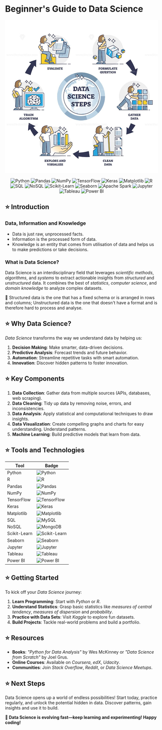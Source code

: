 # Beginner's Guide to Data Science

<div align="center">
<img src="Data_science.jpg">


![Python](https://img.shields.io/badge/-Python-3776AB?style=flat-square&logo=python&logoColor=white) 
![Pandas](https://img.shields.io/badge/-Pandas-150458?style=flat-square&logo=pandas&logoColor=white) 
![NumPy](https://img.shields.io/badge/-NumPy-013243?style=flat-square&logo=numpy&logoColor=white) 
![TensorFlow](https://img.shields.io/badge/-TensorFlow-FF6F00?style=flat-square&logo=tensorflow&logoColor=white) 
![Keras](https://img.shields.io/badge/-Keras-D00000?style=flat-square&logo=keras&logoColor=white) 
![Matplotlib](https://img.shields.io/badge/-Matplotlib-11557C?style=flat-square&logo=plotly&logoColor=white) 
![R](https://img.shields.io/badge/-R-276DC3?style=flat-square&logo=r&logoColor=white) 
![SQL](https://img.shields.io/badge/-SQL-4479A1?style=flat-square&logo=mysql&logoColor=white) 
![NoSQL](https://img.shields.io/badge/-MongoDB-47A248?style=flat-square&logo=mongodb&logoColor=white) 
![Scikit-Learn](https://img.shields.io/badge/-Scikit--Learn-F7931E?style=flat-square&logo=scikit-learn&logoColor=white) 
![Seaborn](https://img.shields.io/badge/-Seaborn-FF5A5F?style=flat-square&logo=seaborn&logoColor=white) 
![Apache Spark](https://img.shields.io/badge/-Apache%20Spark-E25A1C?style=flat-square&logo=apache-spark&logoColor=white) 
![Jupyter](https://img.shields.io/badge/-Jupyter-F37626?style=flat-square&logo=jupyter&logoColor=white) 
![Tableau](https://img.shields.io/badge/-Tableau-E97627?style=flat-square&logo=tableau&logoColor=white) 
![Power BI](https://img.shields.io/badge/-Power%20BI-F25028?style=flat-square&logo=powerbi&logoColor=white) 

</div>



## ⭐️ Introduction

### Data, Information and Knowledge

- Data is just raw, unprocessed facts.
- Information is the processed form of data. 
- Knowledge is an entity that comes from utilisation of data and helps us to make predictions or take decisions.

### What is Data Science? 

Data Science is an interdisciplinary field that leverages *scientific methods*, *algorithms*, and *systems* to extract actionable insights from *structured* and *unstructured* data. It combines the best of *statistics*, *computer science*, and *domain knowledge* to analyze complex datasets.

📌 Structured data is the one that has a fixed schema or is arranged in rows and columns; Unstructured data is the one that doesn't have a format and is therefore hard to process and analyse. 


## ⭐️ Why Data Science?

*Data Science* transforms the way we understand data by helping us:

1. **Decision Making**: Make smarter, data-driven decisions.
2. **Predictive Analysis**: Forecast trends and future behavior.
3. **Automation**: Streamline repetitive tasks with smart automation.
4. **Innovation**: Discover hidden patterns to foster innovation.



## ⭐️ Key Components

1. **Data Collection**: Gather data from multiple sources (APIs, databases, web scraping).
2. **Data Cleaning**: Tidy up data by removing noise, errors, and inconsistencies.
3. **Data Analysis**: Apply statistical and computational techniques to draw insights.
4. **Data Visualization**: Create compelling graphs and charts for easy understanding. Understand patterns. 
5. **Machine Learning**: Build predictive models that learn from data. 



## ⭐️ Tools and Technologies

| **Tool**         | **Badge**  |
|------------------|------------|
| Python           | ![Python](https://img.shields.io/badge/-Python-3776AB?style=flat-square&logo=python&logoColor=white) |
| R                | ![R](https://img.shields.io/badge/-R-276DC3?style=flat-square&logo=r&logoColor=white) |
| Pandas           | ![Pandas](https://img.shields.io/badge/-Pandas-150458?style=flat-square&logo=pandas&logoColor=white) |
| NumPy            | ![NumPy](https://img.shields.io/badge/-NumPy-013243?style=flat-square&logo=numpy&logoColor=white) |
| TensorFlow       | ![TensorFlow](https://img.shields.io/badge/-TensorFlow-FF6F00?style=flat-square&logo=tensorflow&logoColor=white) |
| Keras            | ![Keras](https://img.shields.io/badge/-Keras-D00000?style=flat-square&logo=keras&logoColor=white) |
| Matplotlib       | ![Matplotlib](https://img.shields.io/badge/-Matplotlib-11557C?style=flat-square&logo=plotly&logoColor=white) |
| SQL              | ![MySQL](https://img.shields.io/badge/-SQL-4479A1?style=flat-square&logo=mysql&logoColor=white) |
| NoSQL            | ![MongoDB](https://img.shields.io/badge/-MongoDB-47A248?style=flat-square&logo=mongodb&logoColor=white) |
| Scikit-Learn     | ![Scikit-Learn](https://img.shields.io/badge/-Scikit--Learn-F7931E?style=flat-square&logo=scikit-learn&logoColor=white) |
| Seaborn          | ![Seaborn](https://img.shields.io/badge/-Seaborn-FF5A5F?style=flat-square&logo=seaborn&logoColor=white) |
| Jupyter          | ![Jupyter](https://img.shields.io/badge/-Jupyter-F37626?style=flat-square&logo=jupyter&logoColor=white) |
| Tableau          | ![Tableau](https://img.shields.io/badge/-Tableau-E97627?style=flat-square&logo=tableau&logoColor=white) |
| Power BI         | ![Power BI](https://img.shields.io/badge/-Power%20BI-F25028?style=flat-square&logo=powerbi&logoColor=white) |



## ⭐️ Getting Started

To kick off your *Data Science* journey: 

1. **Learn Programming**: Start with *Python* or *R*.
2. **Understand Statistics**: Grasp basic statistics like *measures of central tendency*, *measures of dispersion* and *probability*.
3. **Practice with Data Sets**: Visit *Kaggle* to explore fun datasets.
4. **Build Projects**: Tackle real-world problems and build a portfolio.



## ⭐️ Resources

- **Books**: *"Python for Data Analysis"* by Wes McKinney or *"Data Science from Scratch"* by Joel Grus.
- **Online Courses**: Available on *Coursera*, *edX*, *Udacity*.
- **Communities**: Join *Stack Overflow*, *Reddit*, or *Data Science Meetups*.



## ⭐️ Next Steps

Data Science opens up a world of endless possibilities! Start today, practice regularly, and unlock the potential hidden in data. Discover patterns, gain insights and use it to build.



**📌 Data Science is evolving fast—keep learning and experimenting! Happy coding!**


